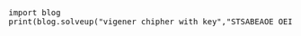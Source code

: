 <pre>
import blog
print(blog.solveup("vigener chipher with key","STSABEAOE OEIEALGSETRHNCOI MMFITTAK","cookie"))
</pre>